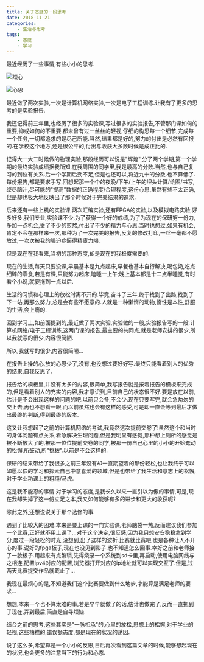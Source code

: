 ```yaml
---
title: 关于态度的一段思考
date: 2018-11-21
categories: 
    - 生活与思考
tags:
    - 态度
    - 学习
---
```


最近经历了一些事情,有些小小的思考.

![烦心](https://www.designrush.com/resources/publicdomainarchive/wp-content/uploads/2014/03/public-domain-images-archive-high-quality-resolution-free-download-splitshire-0002-1000x666.jpg "图片来自designrush")

<!-- more -->

![心思](https://www.designrush.com/resources/publicdomainarchive/wp-content/uploads/2014/03/public-domain-images-archive-high-quality-resolution-free-download-splitshire-0009-1000x666.jpg "图片来自designrush")

最近做了两次实验,一次是计算机网络实验,一次是电子工程训练.让我有了更多的思考的是实验报告.

我还记得前三年里,也经历了很多的实验课,写过很多的实验报告,不管那门课如何的重要,抑或如何的不重要,都未曾有过一丝丝的轻视,仔细的构思每一个细节,完成每一个任务,一切都追求的是尽己所能.当然,结果都是好的,努力的付出是必然有回报的.在学校这个地方,还是很公平的,付出与收获大多数时候是成正比的.

记得大一大二时候做的物理实验,那段经历可以说是"辉煌",分了两个学期,第一个学期的最终实验成绩据我所知,在我周围的同学里,我是最高的分数.当然,也与自己复习的到位有关系.后一个学期后劲不足,但是也还可以,将近九十的分数.也不算低了.每份报告,都是要求手写,回想起那一个个的夜晚/下午/上午的埋头计算/绘图/书写,绞尽脑汁,尽可能的"提高"数据的正确程度/合理程度,这份心思,虽然有些不太正确,但是却也极大地反映出了那个时候对于完美结果的追求.

后来还有一些上机的实验课,两次汇编实验,还有FPGA的实验,以及模拟电路实验,好多好多,我们专业,实验课不少,为了获得一个好的成绩,为了为现在的保研努一份力,多加一点机会,受了不少的煎熬,付出了不少的精力与心思.当时也想过,如果有机会,肯定不会在那样来一次,那种为了一次完美的报告,反复的修改打印,一丝一毫都不愿放过,一次次被我的强迫症逼得精疲力竭.

但是现在在我看来,当初的那种态度,却是现在的我极度需要的.

现在的生活,每天只要没课,早晨基本是九点起床,早餐也基本自行解决,喝包奶,吃点细碎的零食,若是有课,只能努力起床,瞌睡一上午;晚上基本都是十二点半睡觉,有时看个小说,就要拖到一点以后.

生活的习惯和心理上的放松时离不开的.毕竟,奋斗了三年,终于找到了出路,找到了下一站,再那么努力,总是会有些不愿意的.人就是一种懒惰的动物,惰性是本性,舒服的生活,会上瘾的.

回到学习上,如前面提到的,最近做了两次实验,实验做的一般,实验报告写的一般.计算机网络/电子工程训练,这两门课的报告,最主要的共同点,就是老师安排的很少,所以我就写的很少,内容很简陋.

所以,我就写的很少,内容很简陋...

在报告上操的心,放的心思少了,没有,也没想过要好好写.最终只能看着别人的优秀的结果,自我反思了.

报告给的模板里,并没有太多的内容,很简单,我写报告就是按着报告的模板来完成的,但是看着别人的充实的内容,我才意识到,目前自己的状态很不好.要是放在以前,估计是不会出现这样的问题的吧.以前只会多,不会少.现在只要写完,就会急匆匆的交上去,再也不想看一眼,而以前虽然也会有这样的感受,可是却一直会等到最后才做出最终的判断,得到最终的版本.

这又让我想起了之前的计算机网络的考试,我竟然这次提前交卷了!虽然这个和当时的身体问题有点关系,着急解决生理问题,但是我明显有感觉,那种想上厕所的感觉是被不断放大了的,被那一位位提前交卷的同学,被那一份自己心里的小小的开始蠢动的松懈,所鼓动,所"挑拨".以前是不会这样的.

保研的结果带给了我很多之前三年没有却一直期望着的那份轻松,也让我终于可以如愿以偿的学习和探索自己中意喜爱的领域,但是也带给了我生活和意志上的松懈,对于学业功课上的粗糙/马虎.

这是我不能忍的事情.对于学习的态度,是我长久以来一直引以为傲的事情,可是,现在我却失掉了这一份立足之本,我又如何能够有多的进步和更大的收获呢?

除此之外,还想说说关于那个选修的事.

遇到了比较大的困难.本来是要上课的一门实验课,老师脑袋一热,反而建议我们参加一个比赛,正好就不用上课了...对于这个决定,很反感,因为我只想安安稳稳拿到学分,度过一段轻松的时光,没想到,出了这样的波折.比赛就比赛吧,也是各种让人不开心的事.说好的fpga板子,现在也没见到影子.也不知道怎么回事.幸好之前和老师接了一款板子.用起来有点繁琐,先得烧录一个系统到sd卡里,再启动,使用电脑网线与之相连,配置ipv4对应的配置,浏览器打开对应的ip地址就可以实现交互了.但是,过两天比赛提交作品就截止了...

我现在最烦心的是,不知道我们这个比赛要做到什么地步,才能算是满足老师的要求...

想想,本来一个也不算太难的事,若是早早就做了的话,估计也做完了,反而一直拖到了现在,弄到最后,简直是自寻烦恼.

结合之前的思考,这些其实是"一脉相承"的,心里的放松,思想上的松懈,对于学业的轻视,这些糟糕的,错误额态度,都是现在的状况的诱因.

说了这么多,希望算是一个小小的反思,日后再次看到这篇文章的时候,能够想起现在的状况,也会更多的注意当下的行为和心态.